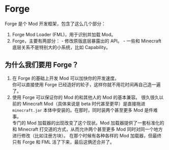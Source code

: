 # Forge

Forge 是个 Mod 开发框架，包含了这么几个部分：

  1. Forge Mod Loader (FML)，用于识别并加载 Mod。
  2. Forge，主要有两部分：
    - 修改原版底层暴露出的 API。
    - 一些和 Minecraft 底层关系不是特别大的小系统，比如 Capability。

## 为什么我们要用 Forge？

  1. 在 Forge 的基础上开发 Mod 可以加快你的开发速度。  
     你可以直接使用 Forge 已经造好的轮子，这样你就不用花时间再自己造一遍了。
  2. 使用 Forge 可以保证你的 Mod 的和其他人的 Mod 的基本兼容。
     很久很久以前的 Minecraft Mod（具体来说是 beta 时代甚至更早）是直接拖进 `minecraft.jar` 本体中安装的。在那时，同时装两个甚至更多 Mod 是件难事。  
     专门的 Mod 加载器的出现改变了这个现状。Mod 加载器提供了一套标准化的和 Minecraft 打交道的方式，从而允许两个甚至更多 Mod 同时对同一个地方进行修改（比如注册方块）。
     在那个时候有各种各样的 Mod 加载器，但最终只有 Forge 和 FML 活了下来，最后这俩还合并了。
